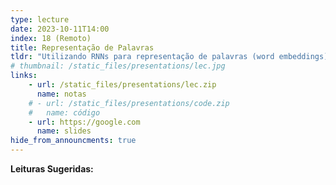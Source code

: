 ```yaml
---
type: lecture
date: 2023-10-11T14:00
index: 18 (Remoto)
title: Representação de Palavras 
tldr: "Utilizando RNNs para representação de palavras (word embeddings) e processamento de textos."
# thumbnail: /static_files/presentations/lec.jpg
links: 
    - url: /static_files/presentations/lec.zip
      name: notas
    # - url: /static_files/presentations/code.zip
    #   name: código
    - url: https://google.com
      name: slides
hide_from_announcments: true
---
```

**Leituras Sugeridas:**
